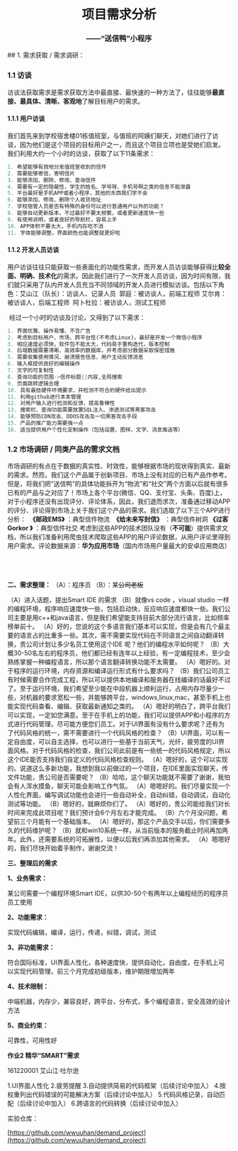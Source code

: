 <h1 align = "center">项目需求分析</h1>
<h3 align = "center">——“送信鸭”小程序</h3>
## 1. 需求获取 / 需求调研：

### 1.1 访谈
​	访谈法获取需求是需求获取方法中最直接、最快速的一种方法了，往往能够**最直接、最具体、清晰、客观地**了解目标用户的需求。

#### 1.1.1 用户访谈
​	我们首先来到学校宿舍楼01栋值班室，与值班的阿姨们聊天，对她们进行了访谈，因为他们是这个项目的目标用户之一，而且这个项目立项也是受她们启发。
我们利用大约一个小时的访谈，获取了以下11条需求：

```python
1. 希望能够有效地分发值班室收到的信件
2. 需要能够寄信，寄明信片
3. 能够添加、删除、修改、查询信件
4. 需要有一定的隐蔽性，学生的姓名、学号呀、手机号啊之类的信息不能泄露
5. 平台最好是手机APP或者小程序，其他的东西我们学不会
6. 能够添加、修改、删除个人收货地址
7. 学校宿管人员是否有特殊的身份可以进行普通用户以外的功能？
8. 能够自动更新版本，不过最好不要太频繁，或者更新速度快一些
9. 有使用说明，或者良好的导航栏，容易上手
10. APP体积不要太大，手机内存吃不消
11. 字体能够调整，界面颜色也能调整就更好啦
```
#### 1.1.2 开发人员访谈
​	用户访谈往往只能获取一些表面化的功能性需求，而开发人员访谈能够获得比**较全面、明确、技术化**的需求。因此我们进行了一次开发人员访谈，因为时间有限，我们就只采用了队内开发人员充当不同领域的开发人员进行模拟访谈。包括以下角色：
​		艾山江（队长）：访谈人、记录人员
​		郭庭：被访谈人，前端工程师
​		艾尔肯：被访谈人，后端工程师
​		阿卜杜拉：被访谈人，测试工程师

​	经过一个小时的访谈及讨论，又得到了以下需求：

```python
1. 界面优雅、操作易懂、不含广告
2. 考虑到目标用户、市场、跨平台性(不考虑Linux)，最好是开发一个微信小程序
3. 相应速度必须快，软件包不能太大，代码易于重构迭代，版本控制
4. 后端数据需要清晰、高效率的数据库，并考虑部分数据采取保密措施
5. 需要收集使用情况、崩溃报告信息、用户主动反馈消息
6. 输入框提供良好的编辑操作
7. 文字的可复制性
8. 查询功能的范围->信件标题||内容,全局搜索
9. 页面跳转逻辑合理
10. 具有最低硬件环境要求，并检测不符合的硬件给出提示
11. 利用github进行本本管理
12. 对用户输入进行检测和反馈，提高鲁棒性
13. 搜索栏、查询功能需要放置SQL注入、渗透测试等黑客攻击
14. 能够预防CDN攻击、DDOS攻击及一切黑客攻击手段
15. 产品的推广能力需要强一点
16. 适当提供用户个性化定制操作（包括设置、图样、文字、消息推送等）
```

### 1.2 市场调研 / 同类产品的需求文档
​	市场调研的有点在于数据的真实性、时效性，能够根据市场的现状得到真实、最新的需求。
​	然而，我们这个产品属于创新项目、市场上没有对应的已有产品作参考。但是，将我们把“送信鸭”的具体功能拆开为“物流”和“社交”两个方面以后就有很多已有的产品与之对应了！
​	市场上各个平台(微信、QQ、支付宝、头条、百度)上，对于小程序还没有出现评分、评论体系，因此，我们退而求次，准备通过移动APP的评分、评论得到市场上关于我们这个产品的需求。
​	我们选取了以下三个APP进行分析：
​    	**《邮政EMS》** ：典型信件物流
​    	**《给未来写封信》** ：典型信件树洞
​    	**《过客 Gorkor 》** ：典型信件社交
​	考虑到这些APP的技术团队没有（**不可能**）提供需求文档，所以我们准备利用爬虫技术爬取这些APP的用户评论数据，从用户评论里得到用户需求。
​	评论数据来源：**华为应用市场**（国内市场用户量最大的安卓应用商店）
​	
​	
​	
​	
​	
**二、需求整理：**
（A）：程序员        （B）：某~~公司老板~~

（A）进入话题，提出Smart IDE 的需求
（B）就像vs code ，visual studio 一样的编程环境，程序响应速度快一些，包括启动快，反应响应速度都快一些。我们公司主要是用c++和java语言，但是我们希望能支持目前大部分流行语言，比如频率榜单前十。
（A）好的，您说的这个多语言我们基本可以实现，但是会有几个最主要的语言占的比重多一些。其次，需不需要实现代码在不同语言之间自动翻译转换，贵公司计划让多少名员工使用这个IDE 呢？他们的编程水平如何呢？
（B）大概30-50名左右的程序员，他们都已经有连年以上经验，有一定编程技术，至少会熟练掌握一种编程语言，所以那个语言翻译转换功能不太需要。
（A）嗯好的。对于程序的运行环境，内存资源和编译运行形式有什么要求吗？
（B）我们公司员工有时候需要合作完成工程，所以可以提供本地编译和服务器在线编译的话最好不过了。至于运行环境，我们希望至少能在中段机器上顺利运行，占用内存尽量少一些，对机器的要求宽松一些，并能够跨平台，windows,linux,mac，甚至手机上也能实现代码查看、编辑、获取最新通知之类的。
（A）嗯好的明白了，跨平台我们可以实现，一定如您满意。至于在手机上的功能，我们可以提供APP和小程序的方式进行代码管理，尽可能方便您们员工。对于UI界面有没有什么要求呢？还有为了代码风格的统一，需不需要进行一个代码风格的检查？
（B）UI界面，可以有一定自由度，可以自主选择，也可以进行一些基于当前天气，光纤，疲劳度的UI界面风格。对于代码风格的检查，我们公司此前是有一些统一的代码风格规定，所以这个IDE能否支持我们自定义的代码风格检查规则。
（A）嗯好的，这个可以实现的。说道这么多新功能，我想到我以前做过的一个项目，在IDE里面实现聊天，传文件功能，贵公司是否需要呢？
（B）哈哈，这个聊天功能就不需要了谢谢，我怕会有人浑水摸鱼，聊天可能会影响工作气氛。
（A）嗯嗯好的。我们尽量实现一个人性化界面，编写调试功能也会进行一些自动补全，自动纠错，自动调试，自动化测试等功能。
（B）嗯好的，就麻烦你们了。
（A）嗯好的，贵公司能给我们对长时间来完成此项目呢？我们预计会6个月左右才能完成。
（B）六个月没问题，希望前三个月能有一个基础版本。
（A）嗯好的，那这个产品交手以后，你们需要多久的代码维护呢？
（B）就和win10系统一样，从当前版本的服务截止时间再加两年。此外，还需要系统的可拓展性，以便以后我们再添加其他需求。
（A）嗯嗯好的，我们尽快开始着手制作，谢谢交流！


**三、整理后的需求**

**1、业务需求：**

某公司需要一个编程环境Smart IDE，以供30-50个有两年以上编程经历的程序员员工使用

**2、功能需求：**

实现代码编辑，编译，运行，传递，纠错，调试，测试

**3、非功能需求：**

 符合国际标准，UI界面人性化，各种速度快，提供自动化，自由度，在手机上可以实现代码管理，前三个月完成初级版本，维护期限增加两年

**4、技术限制：**

中端机器，内存少，兼容良好，跨平台，分布式，多个编程语言，安全高效的设计方法

**5、商业约束：**

可靠性，可用性好


**作业2			精华“SMART”需求**

161220001       艾山江·吐尔逊

1.UI界面人性化
2.疲劳提醒
3.自动提供简易的代码框架（后续讨论中加入）
4.按权重列出代码错误的可能解决方案（后续讨论中加入）
5.代码风格记录，自动匹配（后续讨论中加入）
6.跨语言的代码转换（后续讨论中加入）

实验仓库：

 [https://github.com/wwuuhan/demand_project](https://github.com/wwuuhan/demand_project)





